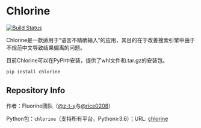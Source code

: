 # Chlorine

[![Build Status](https://img.shields.io/endpoint.svg?url=https%3A%2F%2Factions-badge.atrox.dev%2Frice0208%2Fchlorine%2Fbadge&style=flat)](https://actions-badge.atrox.dev/rice0208/chlorine/goto)

Chlorine是一款适用于“语言不精确输入”的应用，其目的在于改善搜索引擎中由于不规范中文导致结果偏离的问题。

目前Chlorine可以在PyPI中安装，提供了whl文件和.tar.gz的安装包。

```powershell
pip install chlorine
```

## Repository Info

作者：Fluorine团队（[@z-t-y](https://github.com/z-t-y)与[@rice0208](https://github.com/rice0208)）

Python包：`chlorine`（支持所有平台，Python≥3.6）；URL: [chlorine](https://pypi.org/project/chlorine)
